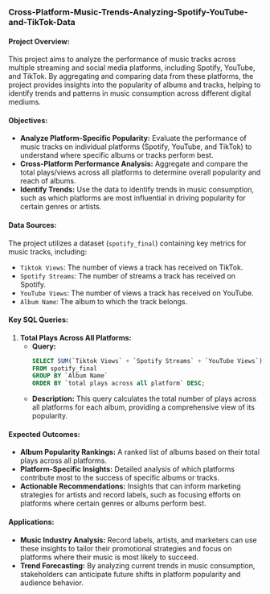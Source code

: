 
### **Cross-Platform-Music-Trends-Analyzing-Spotify-YouTube-and-TikTok-Data**

#### **Project Overview:**
This project aims to analyze the performance of music tracks across multiple streaming and social media platforms, including Spotify, YouTube, and TikTok. By aggregating and comparing data from these platforms, the project provides insights into the popularity of albums and tracks, helping to identify trends and patterns in music consumption across different digital mediums.

#### **Objectives:**
- **Analyze Platform-Specific Popularity:** Evaluate the performance of music tracks on individual platforms (Spotify, YouTube, and TikTok) to understand where specific albums or tracks perform best.
- **Cross-Platform Performance Analysis:** Aggregate and compare the total plays/views across all platforms to determine overall popularity and reach of albums.
- **Identify Trends:** Use the data to identify trends in music consumption, such as which platforms are most influential in driving popularity for certain genres or artists.

#### **Data Sources:**
The project utilizes a dataset (`spotify_final`) containing key metrics for music tracks, including:
- `Tiktok Views`: The number of views a track has received on TikTok.
- `Spotify Streams`: The number of streams a track has received on Spotify.
- `YouTube Views`: The number of views a track has received on YouTube.
- `Album Name`: The album to which the track belongs.

#### **Key SQL Queries:**

1. **Total Plays Across All Platforms:**
   - **Query:** 
     ```sql
     SELECT SUM(`Tiktok Views` + `Spotify Streams` + `YouTube Views`) AS `total plays across all platform`, `Album Name`
     FROM spotify_final
     GROUP BY `Album Name`
     ORDER BY `total plays across all platform` DESC;
     ```
   - **Description:** This query calculates the total number of plays across all platforms for each album, providing a comprehensive view of its popularity.

#### **Expected Outcomes:**
- **Album Popularity Rankings:** A ranked list of albums based on their total plays across all platforms.
- **Platform-Specific Insights:** Detailed analysis of which platforms contribute most to the success of specific albums or tracks.
- **Actionable Recommendations:** Insights that can inform marketing strategies for artists and record labels, such as focusing efforts on platforms where certain genres or albums perform best.

#### **Applications:**
- **Music Industry Analysis:** Record labels, artists, and marketers can use these insights to tailor their promotional strategies and focus on platforms where their music is most likely to succeed.
- **Trend Forecasting:** By analyzing current trends in music consumption, stakeholders can anticipate future shifts in platform popularity and audience behavior.

